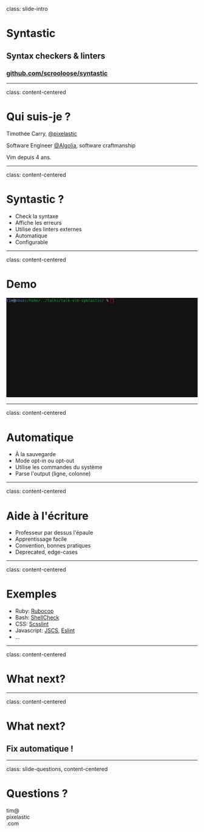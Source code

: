 class: slide-intro
# Syntastic
## Syntax checkers & linters
### [github.com/scrooloose/syntastic](https://github.com/scrooloose/syntastic)

---
class: content-centered
# Qui suis-je ?

Timothée Carry, [@pixelastic](https://twitter.com/pixelastic)

Software Engineer [@Algolia](https://twitter.com/Algolia), software craftmanship

Vim depuis 4 ans.

---
class: content-centered
# Syntastic ?

- Check la syntaxe
- Affiche les erreurs
- Utilise des linters externes
- Automatique
- Configurable
---
class: content-centered
# Demo

![Screencast](./img/screencast.gif)

---
class: content-centered
# Automatique

- À la sauvegarde
- Mode opt-in ou opt-out
- Utilise les commandes du système
- Parse l'output (ligne, colonne)

---
class: content-centered
# Aide à l'écriture

- Professeur par dessus l'épaule
- Apprentissage facile
- Convention, bonnes pratiques
- Deprecated, edge-cases

---
class: content-centered
# Exemples

- Ruby: [Rubocop](https://github.com/bbatsov/rubocop)
- Bash: [ShellCheck](https://github.com/koalaman/shellcheck)
- CSS: [Scsslint](https://github.com/brigade/scss-lint)
- Javascript: [JSCS](https://github.com/jscs-dev/node-jscs),
  [Eslint](https://github.com/eslint/eslint)
- ...

---
class: content-centered
# What next?

---
class: content-centered
# What next?

## Fix automatique !
---
class: slide-questions, content-centered
# Questions ?

<div class="contact">
  <div class="part part-below part-mail" name="email">tim@<div class="part part-above part-website" name="website"><div class="part part-below part-twitter" name="twitter">pixelastic</div>.com</div></div>
</div>



